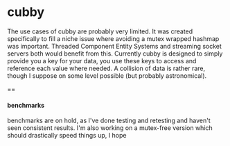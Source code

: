 # cubby

The use cases of cubby are probably very limited. It was created specifically to fill a niche issue where avoiding a mutex wrapped hashmap was important. Threaded Component Entity Systems and streaming socket servers both would benefit from this. Currently cubby is designed to simply provide you a key for your data, you use these keys to access and reference each value where needed. A collision of data is rather rare, though I suppose on some level possible (but probably astronomical).

==

#### benchmarks ####
benchmarks are on hold, as I've done testing and retesting and haven't seen consistent results. I'm also working on a mutex-free version which should drastically speed things up, I hope
